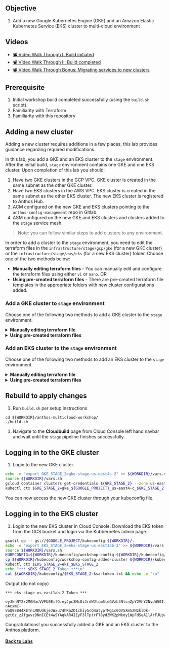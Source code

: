 ## Objective

1. Add a new Google Kubernetes Engine (GKE) and an Amazon Elastic Kubernetes Service (EKS) cluster to multi-cloud environment

## Videos

- [📽️ Video Walk Through I: Build initiated](https://app.threadit.area120.com/thread/vd6fdq23s10czizj5pn9?utm_medium=referral-link)
- [📽️ Video Walk Through II: Build completed](https://app.threadit.area120.com/thread/bzzcyzj0wsew1f2yedjz?utm_medium=referral-link)
- [📽️ Video Walk Through Bonus: Migrating services to new clusters](https://app.threadit.area120.com/thread/dx0chqp3nyuk15276z9b?utm_medium=referral-link)


## Prerequisite

1. Initial workshop build completed successfully (using the `build.sh` script).
1. Familiarity with Terraform
1. Familiarity with this repository

## Adding a new cluster

Adding a new cluster requires additions in a few places, this lab provides guidance regarding required modifications.

In this lab, you add a GKE and an EKS cluster to the `stage` environment. After the initial build, `stage` environment contains one GKE and one EKS cluster. Upon completion of this lab you should:

1. Have two GKE clusters in the GCP VPC. GKE cluster is created in the same subnet as the other GKE cluster.
1. Have two EKS clusters in the AWS VPC. EKS cluster is created in the same subnet as the other EKS cluster. The new EKS cluster is registered to Anthos Hub.
1. ACM configured on the new GKE and EKS clusters pointing to the `anthos-config-management` repo in Gitlab.
1. ASM configured on the new GKE and EKS clusters and clusters added to the `stage` service mesh.

> Note: you can follow similar steps to add clusters to any environment.

In order to add a cluster to the `stage` environment, you need to edit the terraform files in the `infrastructure/stage/gcp/gke` (for a new GKE cluster) or the `infrastructure/stage/aws/eks` (for a new EKS cluster) folder.
Choose one of the two methods below:

- **Manually editing terraform files** - You can manually edit and configure the terraform files using either `vi` or `nano`.
  OR
- **Using pre-created terraform files** - There are pre-created terraform file templates in the appropriate folders with new cluster configurations added.

### Add a GKE cluster to `stage` environment

Choose one of the following two methods to add a GKE cluster to the `stage` environment.

<details>
<summary> <b> Manually editing terraform file </b> </summary><br/>

1. In Cloud Shell, navigate to the GKE folder for the `stage` environment.

```
cd $WORKDIR/anthos-multicloud-workshop/infrastructure/stage/gcp/gke/
```

1. Edit the `main.tf` file (using `vi` or `nano`) and add a module to add a new GKE cluster.

```terraform
# GKE Stage 2
module "gke_stage_2" {
  source             = "../../../../platform_admins/shared_terraform_modules/gcp/gke/"
  subnet             = data.terraform_remote_state.stage_gcp_vpc.outputs.subnets["${var.gke1_subnet_name}"]
  suffix             = var.gke2_suffix
  zone               = var.gke2_zone
  env                = var.env
  acm_ssh_auth_key   = data.terraform_remote_state.prod_gcp_ssh_key.outputs.private_key
  acm_sync_repo      = "git@gitlab.endpoints.${data.terraform_remote_state.stage_gcp_vpc.outputs.project_id}.cloud.goog:platform-admins/anthos-config-management.git"
  hub_sa_private_key = data.terraform_remote_state.prod_gcp_hub_gsa.outputs.private_key
}
```

> Note: In this lab, you use the same subnet as the other GKE cluster.

1. Edit the `output.tf` file and add the outputs for the new GKE cluster.

```terraform
output "gke_stage_2_name" { value = "${module.gke_stage_2.name}" }
output "gke_stage_2_location" { value = "${module.gke_stage_2.location}" }
output "gke_stage_2_endpoint" { value = "${module.gke_stage_2.endpoint}" }

# Add cluster name and cluster location to the gke_list and gke_location outputs as shown below
# This list is used to add clusters to the ASM service mesh
output "gke_list" { value = [
    "${module.gke_stage_1.name}",
    "${module.gke_stage_2.name}"]
    }
output "gke_location_list" { value = [
    "${module.gke_stage_1.location}",
    "${module.gke_stage_2.location}"]
    }
```

1. Edit the `gke_variables.tf` file and add the variables.

```terraform
# The gke_suffix needs to be different between clusters in the same environment
variable "gke2_suffix" {
  type    = number
  default = 2
}

# You can also change the zone
variable "gke2_zone" {
  type    = string
  default = "c"
}
```

The changes above will add a new GKE cluster to the `stage` environment, configure ACM and add it to the ASM `stage` service mesh.

</details>

<details>
<summary> <b> Using pre-created terraform files </b> </summary><br/>

1. In Cloud Shell, navigate to the GKE folder for the `stage` environment.

```bash
cd $WORKDIR/anthos-multicloud-workshop/infrastructure/stage/gcp/gke/
```

1. Copy the pre-created terraform config files. These files already have the module, variables and outputs for the new GKE cluster.

```bash
cp main-add-cluster.tf_tmpl main.tf
cp outputs-add-cluster.tf_tmpl outputs.tf
cp ../../variables/gke_variables-add-cluster.tf_tmpl ../../variables/gke_variables.tf
```

</details>

### Add an EKS cluster to the `stage` environment

Choose one of the following two methods to add an EKS cluster to the `stage` environment.

<details>
<summary> <b> Manually editing terraform file </b> </summary><br/>

1. In Cloud Shell, navigate to the EKS folder for the `stage` environment.

```bash
cd $WORKDIR/anthos-multicloud-workshop/infrastructure/stage/aws/eks/
```

1. Edit the `main.tf` file (using `vi` or `nano`) and add a module to add a new EKS cluster.

```terraform
# EKS Stage 2
module "eks-stage-2" {
  source           = "../../../../platform_admins/shared_terraform_modules/aws/eks/"
  eks_cluster_name = var.eks2_cluster_name
  vpc_id           = data.terraform_remote_state.stage_aws_vpc.outputs.id
  private_subnets  = data.terraform_remote_state.stage_aws_vpc.outputs.private_subnets
  project_id       = data.terraform_remote_state.stage_gcp_vpc.outputs.project_id
  env              = var.env
  repo_url         = "git@gitlab.endpoints.${data.terraform_remote_state.stage_gcp_vpc.outputs.project_id}.cloud.goog:platform-admins/anthos-config-management.git"
}
```

> Note: In this lab, you use the same subnet as the other EKS cluster.

1. Edit the `output.tf` file and add the outputs for the new EKS cluster.

```terraform
# Add cluster id and to the eks_list outputs as shown below
# This list is used to add clusters to the ASM service mesh
output "eks_list" {
  value = [
    "${module.eks-stage-1.cluster_id}",
    "${module.eks-stage-2.cluster_id}"
  ]
}

output "eks2_cluster_id" {
  description = "eks2 cluster name"
  value       = module.eks-stage-2.cluster_id
}

output "eks2_cluster_endpoint" {
  description = "Endpoint for EKS control plane."
  value       = module.eks-stage-2.cluster_endpoint
}

output "eks2_cluster_security_group_id" {
  description = "Security group ids attached to the cluster control plane."
  value       = module.eks-stage-2.cluster_security_group_id
}

output "eks2_kubectl_config" {
  description = "kubectl config as generated by the module."
  value       = module.eks-stage-2.kubeconfig
}

output "eks2_config_map_aws_auth" {
  description = "A kubernetes configuration to authenticate to this EKS cluster."
  value       = module.eks-stage-2.config_map_aws_auth
}
```

1. Edit the `eks_variables.tf` file and verify that the `eks2_cluster_name` variable is present.

```terraform
variable "eks2_cluster_name" { default = "eks-stage-us-east1ab-2" }
```

> Note: The `eks2_cluster_name` variable is preconfigured for this workshop. EKS cluster name is required as tags for the subnets the cluster is in. These tags allow EKS clusters to create networking resources for example NLBs and ELBs. Learn more at the official [EKS documentation](https://docs.aws.amazon.com/eks/latest/userguide/network_reqs.html#vpc-tagging).

The changes above will add a new EKS cluster to the `stage` environment, configure ACM and add it to the ASM `stage` service mesh.

</details>

<details>
<summary> <b> Using pre-created terraform files </b> </summary><br/>

1. In Cloud Shell, navigate to the EKS folder for the `stage` environment.

```bash
cd $WORKDIR/anthos-multicloud-workshop/infrastructure/stage/aws/eks/
```

1. Copy the pre-created terraform config files. These files already have the module, variables and outputs for the new EKS cluster.

```bash
cp main-add-cluster.tf_tmpl main.tf
cp outputs-add-cluster.tf_tmpl outputs.tf
cp ../../variables/eks_variables-add-cluster.tf_tmpl ../../variables/eks_variables.tf
```

</details>

## Rebuild to apply changes

1. Run `build.sh` per setup instructions

```
cd ${WORKDIR}/anthos-multicloud-workshop/
./build.sh
```

1. Navigate to the **Cloudbuild** page from Cloud Console left hand navbar and wait until the `stage` pipeline finishes successfully.

## Logging in to the GKE cluster

1. Login to the new GKE cluster.

```bash
echo -e "export GKE_STAGE_2=gke-stage-us-east4c-2" >> ${WORKDIR}/vars.sh
source ${WORKDIR}/vars.sh
gcloud container clusters get-credentials ${GKE_STAGE_2} --zone us-east4-c --project ${GOOGLE_PROJECT}
kubectl ctx $GKE_STAGE_2=gke_${GOOGLE_PROJECT}_us-east4-c_$GKE_STAGE_2
```

You can now access the new GKE cluster through your kubeconfig file.

## Logging in to the EKS cluster

1. Login to the new EKS cluster in Cloud Console. Download the EKS token from the GCS bucket and login via the Kubbernetes admin page.

```bash
gsutil cp -r gs://$GOOGLE_PROJECT/kubeconfig ${WORKDIR}/.
echo -e "export EKS_STAGE_2=eks-stage-us-east1ab-2" >> ${WORKDIR}/vars.sh
source ${WORKDIR}/vars.sh
KUBECONFIG=${WORKDIR}/kubeconfig/workshop-config:${WORKDIR}/kubeconfig/kubeconfig_${EKS_STAGE_2} kubectl config view --merge --flatten > ${WORKDIR}/kubeconfig/workshop-config-added-cluster
cp ${WORKDIR}/kubeconfig/workshop-config-added-cluster ${WORKDIR}/kubeconfig/workshop-config
kubectl ctx $EKS_STAGE_2=eks_$EKS_STAGE_2
echo "*** $EKS_STAGE_2 Token ***\n"
cat ${WORKDIR}/kubeconfig/$EKS_STAGE_2-ksa-token.txt && echo -e "\n"
```

Output (do not copy)

```
*** eks-stage-us-east1ab-2 Token ***

eyJkhNY2x2MGNacVVFU0EifQ.eyJpc3MiOiJrdWJlcm5ldGVzL3NlcnZpY2VhY2NvdW50Iiwia3ViZXJuZXRlcy5pby9zZXJ2aWNlYWNjb3VudC9uYW1lc3BhY2UiOiJkZWZhdWx0Iiwia3ViZXJuZXRlcy5pby9zZXJ2aWNlYWNjb3VudC9zZWNyZhK6QkIlMIsM13mbfhovGBDRjGPjTTT3QDPGAaCUBSWVi8ITl93i72gPP-nAcxmC-VoQ9E844XETnLMDUdkjeJWxu74hKaZD1chiy5cQ4atypTMg1c6OV5Xm5ZNzklDk-gzt6z_zJfgwvzDNnICEt4wSYAqkAR4IEyF3lTptrFT8ydZWK2pMkoy1WpFdSeA1lArFJUpwlasYnneaxIW_2GjPLW1RUcWhkS8eByYSCiZZs3AjGTCTeee1SdCsIP3SUd0OmbA1c__Y_t7W7DmHaX22mThS1hcE81eVSiF5EGCo9CZK5JvmGSl_NILjq1M3iw
```

Congratulations! you successfully added a GKE and an EKS cluster to the Anthos platform.

#### [Back to Labs](/README.md#labs)
